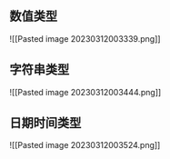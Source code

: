 ## 数值类型

![[Pasted image 20230312003339.png]]

## 字符串类型

![[Pasted image 20230312003444.png]]

## 日期时间类型

![[Pasted image 20230312003524.png]]
